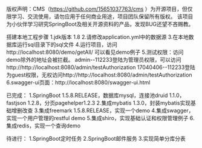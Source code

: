 版权声明：CMS（https://github.com/15651037763/cms ）为开源项目，但仅限学习、交流使用，请勿应用于任何商业用途，项目团队保留所有版权。
该项目为小伙伴学习研究SpringBoot及相关开源资料的产品，发现BUG还望不吝赐教。

搭建本地工程步骤
1.jdk版本 1.8
2.请修改application.yml中的数据源
3.在本地数据库运行sql目录下的sql文件
4.运行项目，访问http://localhost:8080/demo/getAll/ 可以看见demo例子
5.测试权限：访问demo除外的地址会被拦截。
admin--112233登陆为管理员权限，可以访问http://http://localhost:8080/admin/testAuthorization
17040406--112233登陆为guest权限，无权访问http://http://localhost:8080/admin/testAuthorization
6.swagger-ui页面：http://localhost:8080/swagger-ui.html

已完成：
1.SpringBoot 1.5.8.RELEASE，数据库mysql，连接池druid 1.1.0，fastjson 1.2.8，分页pagehelper1.2.3
2.集成mybatis 1.3.0，封装mybatis实现基础增删改查
3.集成freemark 1.5.8.RELEASE，实现一个demo
4.集成swagger，实现一个用户管理的restful demo
5.集成shiro，实现基础认证和权限管理例子
6.集成redis，实现一个查询demo

待进行：
1.SpringBoot定时任务
2.SpringBoot邮件服务
3.实现简单分库分表
